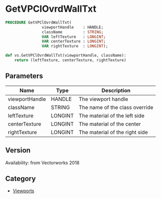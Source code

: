# GetVPClOvrdWallTxt

```pascal
PROCEDURE GetVPClOvrdWallTxt(
				viewportHandle    : HANDLE;
				className         : STRING;
				VAR leftTexture   : LONGINT;
				VAR centerTexture : LONGINT;
				VAR rightTexture  : LONGINT);
```

```python
def vs.GetVPClOvrdWallTxt(viewportHandle, className):
    return (leftTexture, centerTexture, rightTexture)
```

## Parameters
|Name|Type|Description|
|---|---|---|
|viewportHandle|HANDLE|The viewport handle|
|className|STRING|The name of the class override|
|leftTexture|LONGINT|The material of the left side|
|centerTexture|LONGINT|The material of the center|
|rightTexture|LONGINT|The material of the right side|

## Version
Availability: from Vectorworks 2018

## Category
* [Viewports](../Categories/Viewports.md)
